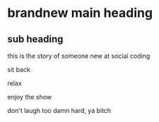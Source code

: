 # brandnew main heading 

## sub heading

this is the story of someone new at social coding

sit back

relax




enjoy the show

don't laugh too damn hard, ya bitch
